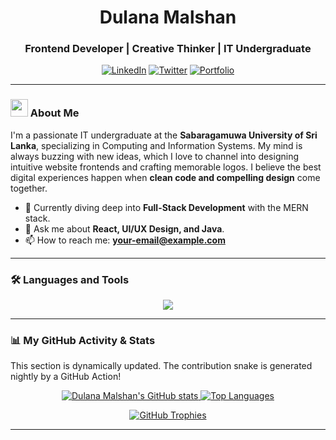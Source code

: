 <div align="center">
  <h1>Dulana Malshan</h1>
  <h3>Frontend Developer | Creative Thinker | IT Undergraduate</h3>
  
  <p>
    <a href="[https://linkedin.com/in/your-linkedin-username](https://www.linkedin.com/in/dulana-malshan-499095336/)" target="_blank"><img src="https://img.shields.io/badge/LinkedIn-0A66C2?style=for-the-badge&logo=linkedin&logoColor=white" alt="LinkedIn"/></a>
    <a href="https://twitter.com/your-twitter-username" target="_blank"><img src="https://img.shields.io/badge/Twitter-1DA1F2?style=for-the-badge&logo=twitter&logoColor=white" alt="Twitter"/></a>
    <a href="https://your-portfolio-website.com" target="_blank"><img src="https://img.shields.io/badge/My_Portfolio-64ffda?style=for-the-badge&logo=react&logoColor=black" alt="Portfolio"/></a>
  </p>
</div>

---

### <img src="https://media.giphy.com/media/hvRJCLFzcasrR4ia7z/giphy.gif" width="28px"> About Me

I'm a passionate IT undergraduate at the **Sabaragamuwa University of Sri Lanka**, specializing in Computing and Information Systems. My mind is always buzzing with new ideas, which I love to channel into designing intuitive website frontends and crafting memorable logos. I believe the best digital experiences happen when **clean code and compelling design** come together.

- 🌱 Currently diving deep into **Full-Stack Development** with the MERN stack.
- 💬 Ask me about **React, UI/UX Design, and Java**.
- 📫 How to reach me: **[your-email@example.com](mailto:your-email@example.com)**

---

### 🛠️ Languages and Tools

<p align="center">
  <img src="https://skillicons.dev/icons?i=html,css,js,react,nodejs,express,mongodb,mysql,java,python,c,git,figma&perline=7" />
</p>

---

### 📊 My GitHub Activity & Stats

This section is dynamically updated. The contribution snake is generated nightly by a GitHub Action!

<div align="center">
  
  <a href="https://github.com/anuraghazra/github-readme-stats">
    <img src="https://github-readme-stats.vercel.app/api?username=Dulana2002&show_icons=true&theme=tokyonight&include_all_commits=true&count_private=true" alt="Dulana Malshan's GitHub stats" />
  </a>
  
  <a href="https://github.com/anuraghazra/github-readme-stats">
    <img src="https://github-readme-stats.vercel.app/api/top-langs/?username=Dulana2002&layout=compact&theme=tokyonight" alt="Top Languages" />
  </a>
  
  <p>
    <a href="https://github.com/ryo-ma/github-profile-trophy">
      <img src="https://github-profile-trophy.vercel.app/?username=Dulana2002&theme=tokyonight&row=1&column=7" alt="GitHub Trophies"/>
    </a>
  </p>

  
</div>

---
